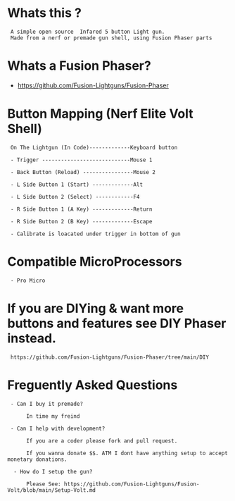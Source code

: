 # Whats this ? 

     A simple open source  Infared 5 button Light gun.
     Made from a nerf or premade gun shell, using Fusion Phaser parts

# Whats a Fusion Phaser? 

- https://github.com/Fusion-Lightguns/Fusion-Phaser
     

# Button Mapping (Nerf Elite Volt Shell)

     On The Lightgun (In Code)-------------Keyboard button
     
     - Trigger ----------------------------Mouse 1
     
     - Back Button (Reload) ----------------Mouse 2

     - L Side Button 1 (Start) -------------Alt
     
     - L Side Button 2 (Select) ------------F4
     
     - R Side Button 1 (A Key) -------------Return
     
     - R Side Button 2 (B Key) -------------Escape
     
     - Calibrate is loacated under trigger in bottom of gun
    
     
# Compatible MicroProcessors

     - Pro Micro
     
# If you are DIYing & want more buttons and features see DIY Phaser instead.

     https://github.com/Fusion-Lightguns/Fusion-Phaser/tree/main/DIY
     
# Freguently Asked Questions

     - Can I buy it premade?
     
          In time my freind
          
     - Can I help with development?
     
          If you are a coder please fork and pull request. 
          
          If you wanna donate $$. ATM I dont have anything setup to accept monetary donations.
          
      - How do I setup the gun?
      
          Please See: https://github.com/Fusion-Lightguns/Fusion-Volt/blob/main/Setup-Volt.md
